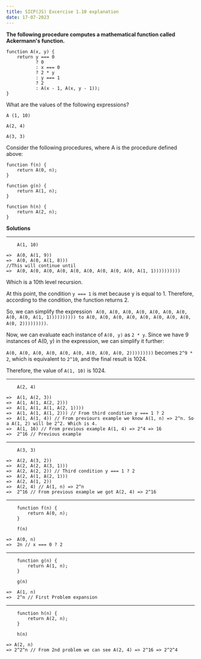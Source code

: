 ```yaml
---
title: SICP(JS) Excercise 1.10 explanation
date: 17-07-2023
---
```


**The following procedure computes a mathematical function called Ackermann's function.**

```
function A(x, y) {
    return y === 0
           ? 0
           : x === 0
           ? 2 * y
           : y === 1
           ? 2
           : A(x - 1, A(x, y - 1));
}
```

What are the values of the following expressions?

```
A (1, 10)
```
```
A(2, 4)
```
```
A(3, 3)
```

Consider the following procedures, where A is the procedure defined above:

```
function f(n) {
    return A(0, n);
}
```

```
function g(n) {
    return A(1, n);
}
```

```
function h(n) {
    return A(2, n);
}
```

**Solutions**

---
```
    A(1, 10)
```
```
=>  A(0, A(1, 9))
=>  A(0, A(0, A(1, 8)))
//This will continue until
=>  A(0, A(0, A(0, A(0, A(0, A(0, A(0, A(0, A(0, A(1, 1))))))))))
```
Which is a 10th level recursion.

At this point, the condition `y === 1` is met because y is equal to 1. Therefore, according to the condition, the function returns 2.

So, we can simplify the expression 
`
A(0, A(0, A(0, A(0, A(0, A(0, A(0, A(0, A(0, A(1, 1)))))))))) to A(0, A(0, A(0, A(0, A(0, A(0, A(0, A(0, A(0, 2)))))))))`.

Now, we can evaluate each instance of `A(0, y)` as `2 * y`. Since we have 9 instances of A(0, y) in the expression, we can simplify it further:

`A(0, A(0, A(0, A(0, A(0, A(0, A(0, A(0, A(0, 2)))))))))` becomes `2^9 * 2`, which is equivalent to `2^10`, and the final result is 1024.

Therefore, the value of `A(1, 10)` is 1024.

---

```
    A(2, 4)
```
```
=>  A(1, A(2, 3))
=>  A(1, A(1, A(2, 2)))
=>  A(1, A(1, A(1, A(2, 1))))
=>  A(1, A(1, A(1, 2))) // From third condition y === 1 ? 2
=>  A(1, A(1, 4)) // From previours example we know A(1, n) => 2^n. So a A(1, 2) will be 2^2. Which is 4.
=>  A(1, 16) // From previous example A(1, 4) => 2^4 => 16
=>  2^16 // Previous example
```

---

```
    A(3, 3)
```
```
=>  A(2, A(3, 2))
=>  A(2, A(2, A(3, 1)))
=>  A(2, A(2, 2)) // Third condition y === 1 ? 2
=>  A(2, A(1, A(2, 1)))
=>  A(2, A(1, 2))
=>  A(2, 4) // A(1, n) => 2^n
=>  2^16 // From previous example we got A(2, 4) => 2^16
```

---

```
    function f(n) {
        return A(0, n);
    }

    f(n)
```

```
=>  A(0, n)
=>  2n // x === 0 ? 2
```
---

```
    function g(n) {
        return A(1, n);
    }

    g(n)
```

```
=>  A(1, n)
=>  2^n // First Problem expansion
```

---

```
    function h(n) {
        return A(2, n);
    }

    h(n)
```

```
=> A(2, n)
=> 2^2^n // From 2nd problem we can see A(2, 4) => 2^16 => 2^2^4
```